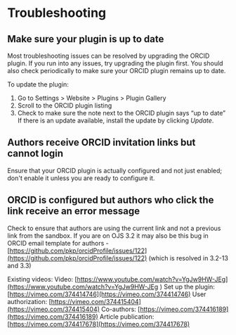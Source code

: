# Troubleshooting

## Make sure your plugin is up to date
Most troubleshooting issues can be resolved by upgrading the ORCID plugin. If you run into any issues, try upgrading the plugin first. You should also check periodically to make sure your ORCID plugin remains up to date. 

To update the plugin:
1. Go to Settings > Website > Plugins > Plugin Gallery
2. Scroll to the ORCID plugin listing
3. Check to make sure the note next to the ORCID plugin says “up to date”
If there is an update available, install the update by clicking *Update*.

## Authors receive ORCID invitation links but cannot login
Ensure  that your ORCID plugin is actually configured and not just enabled; don't enable it unless you are ready to configure it.

## ORCID is configured but authors who click the link receive an error message 

Check to ensure that authors are using the current link and not a previous link from the sandbox. 
If you are on OJS 3.2 it may also be this bug in ORCID email template for authors - [https://github.com/pkp/orcidProfile/issues/122](https://github.com/pkp/orcidProfile/issues/122) (which is resolved in 3.2-13 and 3.3)


Existing videos:
Video: [https://www.youtube.com/watch?v=YgJw9HW-JEg](https://www.youtube.com/watch?v=YgJw9HW-JEg ) 
Set up the plugin: [https://vimeo.com/374414746](https://vimeo.com/374414746) 
User authorization: [https://vimeo.com/374415404](https://vimeo.com/374415404) 
Co-authors: [https://vimeo.com/374416189](https://vimeo.com/374416189)
Article publication: [https://vimeo.com/374417678](https://vimeo.com/374417678) 
